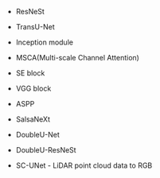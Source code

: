 * ResNeSt
* TransU-Net 
* Inception module
* MSCA(Multi-scale Channel Attention)
* SE block 
* VGG block
* ASPP 
* SalsaNeXt
* DoubleU-Net 
* DoubleU-ResNeSt

* SC-UNet - LiDAR point cloud data to RGB
